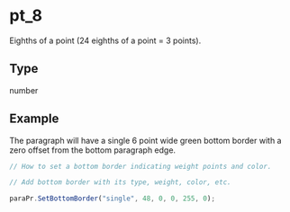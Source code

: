 # pt_8

Eighths of a point (24 eighths of a point = 3 points).

## Type

number



## Example

The paragraph will have a single 6 point wide green bottom border with a zero offset from the bottom paragraph edge.

```javascript editor-docx
// How to set a bottom border indicating weight points and color.

// Add bottom border with its type, weight, color, etc.

paraPr.SetBottomBorder("single", 48, 0, 0, 255, 0);
```
